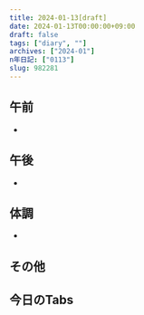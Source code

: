 ```yaml
---
title: 2024-01-13[draft]
date: 2024-01-13T00:00:00+09:00
draft: false
tags: ["diary", ""]
archives: ["2024-01"]
n年日記: ["0113"]
slug: 982281
---
```

## 午前
- 
## 午後
- 
## 体調
- 
## その他
## 今日のTabs